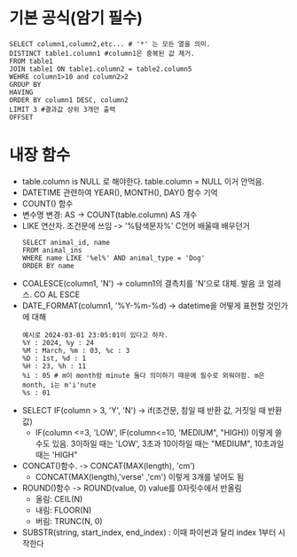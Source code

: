 # 기본 공식(암기 필수)
~~~
SELECT column1,column2,etc... # '*' 는 모든 열을 의미.
DISTINCT table1.column1 #column1은 중복된 값 제거.
FROM table1
JOIN table1 ON table1.column2 = table2.column5
WEHRE column1>10 and column2>2
GROUP BY
HAVING
ORDER BY column1 DESC, column2
LIMIT 3 #결과값 상위 3개만 출력
OFFSET
~~~

# 내장 함수
- table.column is NULL 로 해야한다. table.column = NULL 이거 안먹음.
- DATETIME 관련하여 YEAR(), MONTH(), DAY() 함수 기억
- COUNT() 함수
- 변수명 변경: AS -> COUNT(table.column) AS 개수
- LIKE 연산자. 조건문에 쓰임 -> '%탐색문자%' C언어 배울때 배우던거
  ~~~
  SELECT animal_id, name
  FROM animal_ins
  WHERE name LIKE '%el%' AND animal_type = 'Dog'
  ORDER BY name
  ~~~
- COALESCE(column1, 'N') -> column1의 결측치를 'N'으로 대체. 발음 코 얼레스. CO AL ESCE
- DATE_FORMAT(column1, '%Y-%m-%d) -> datetime을 어떻게 표현할 것인가에 대해
  ~~~
  예시로 2024-03-01 23:05:01이 있다고 하자.
  %Y : 2024, %y : 24
  %M : March, %m : 03, %c : 3
  %D : 1st, %d : 1
  %H : 23, %h : 11
  %i : 05 # m이 month랑 minute 둘다 의미하기 때문에 필수로 외워야함. m은 month, i는 m'i'nute
  %s : 01
  ~~~
- SELECT IF(column > 3, 'Y', 'N') -> if(조건문, 참일 때 반환 값, 거짓일 때 반환 값)
  - IF(column <=3, 'LOW', IF(column<=10, 'MEDIUM", "HIGH)) 이렇게 쓸 수도 있음. 3이하일 때는 'LOW', 3초과 10이하일 때는 "MEDIUM", 10초과일 때는 'HIGH"
- CONCAT()함수. -> CONCAT(MAX(length), 'cm')
  - CONCAT(MAX(length),'verse' ,'cm') 이렇게 3개를 넣어도 됨
- ROUND()함수 -> ROUND(value, 0) value를 0자릿수에서 반올림
  - 올림: CEIL(N)
  - 내림: FLOOR(N)
  - 버림: TRUNC(N, 0)
- SUBSTR(string, start_index, end_index) : 이때 파이썬과 달리 index 1부터 시작한다
